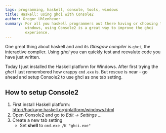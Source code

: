 ```yaml
---
tags: programming, haskell, console, tools, windows
title: Haskell: using ghci with Console2
author: Gregor Uhlenheuer
summary: For all you haskell programmers out there having or choosing to use
         windows, using Console2 is a great way to improve the ghci
         experience.
---
```

One great thing about haskell and and its *Glasgow compiler* is `ghci`, the
interactive compiler. Using *ghci* you can quickly test and reevalute code you
have just written.

Today I just installed the Haskell platform for Windows. After first trying the
*ghci* I just remembered how crappy `cmd.exe` is. But rescue is near - go
ahead and setup Console2 to use ghci as one tab setting.

## How to setup Console2

1. First install Haskell platform:
   <http://hackage.haskell.org/platform/windows.html>
2. Open Console2 and go to *Edit → Settings ...*
3. Create a new tab setting
    - Set **shell** to `cmd.exe /K "ghci.exe"`

